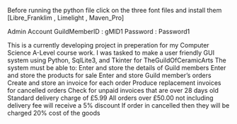 Before running the python file click on the three font files and install them [Libre_Franklim , Limelight , Maven_Pro]

Admin Account
GuildMemberID : gMID1
Password : Password1

This is a currently developing project in preperation for my Computer Science A-Level course work.
I was tasked to make a user friendly GUI system using Python, SqlLite3, and Tkinter for TheGuildOfCeramicArts 
The system must be able to:
  Enter and store the details of Guild members
  Enter and store the products for sale
  Enter and store Guild member’s orders
  Create and store an invoice for each order
  Produce replacement invoices for cancelled orders
  Check for unpaid invoices that are over 28 days old
  Standard delivery charge of £5.99
  All orders over £50.00 not including delivery fee will receive a 5% discount
  If order in cancelled then they will be charged 20% cost of the goods
